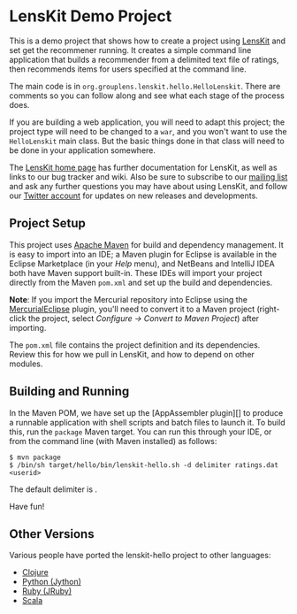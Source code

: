 # LensKit Demo Project

This is a demo project that shows how to create a project using [LensKit][] and set
get the recommener running.  It creates a simple command line application that
builds a recommender from a delimited text file of ratings, then recommends items
for users specified at the command line.

The main code is in `org.grouplens.lenskit.hello.HelloLenskit`. There are comments
so you can follow along and see what each stage of the process does.

If you are building a web application, you will need to adapt this project; the
project type will need to be changed to a `war`, and you won't want to use the
`HelloLenskit` main class. But the basic things done in that class will need to be
done in your application somewhere.

The [LensKit home page][LensKit] has further documentation for LensKit, as well as
links to our bug tracker and wiki. Also be sure to subscribe to our [mailing list][]
and ask any further questions you may have about using LensKit, and follow our
[Twitter account][LensKitRS] for updates on new releases and developments.

## Project Setup

This project uses [Apache Maven][maven] for build and dependency management. It is
easy to import into an IDE; a Maven plugin for Eclipse is available in the Eclipse
Marketplace (in your *Help* menu), and NetBeans and IntelliJ IDEA both have Maven
support built-in. These IDEs will import your project directly from the Maven `pom.xml`
and set up the build and dependencies.

**Note**: If you import the Mercurial repository into Eclipse using the [MercurialEclipse][]
plugin, you'll need to convert it to a Maven project (right-click the project, select
*Configure -> Convert to Maven Project*) after importing.

The `pom.xml` file contains the project definition and its dependencies. Review this
for how we pull in LensKit, and how to depend on other modules.

## Building and Running

In the Maven POM, we have set up the [AppAssembler plugin][] to produce a runnable
application with shell scripts and batch files to launch it. To build this, run the
`package` Maven target. You can run this through your IDE, or from the command line
(with Maven installed) as follows:

    $ mvn package
    $ /bin/sh target/hello/bin/lenskit-hello.sh -d delimiter ratings.dat <userid>

The default delimiter is <tab>.

Have fun!

[LensKit]: http://lenskit.grouplens.org
[maven]: http://maven.apache.org
[MercurialEclipse]: http://javaforge.com/project/HGE
[AppAssembler]: http://mojo.codehaus.org/appassembler/appassembler-maven-plugin/
[mailing list]: https://wwws.cs.umn.edu/mm-cs/listinfo/lenskit
[LensKitRS]: http://twitter.com/LensKitRS

## Other Versions

Various people have ported the lenskit-hello project to other languages:

- [Clojure](https://gist.github.com/llasram/6472144)
- [Python (Jython)](http://pastie.org/8298159)
- [Ruby (JRuby)](https://gist.github.com/joshjordan/6446324)
- [Scala](https://github.com/matt-thomson/lenskit-hello-scala/)
